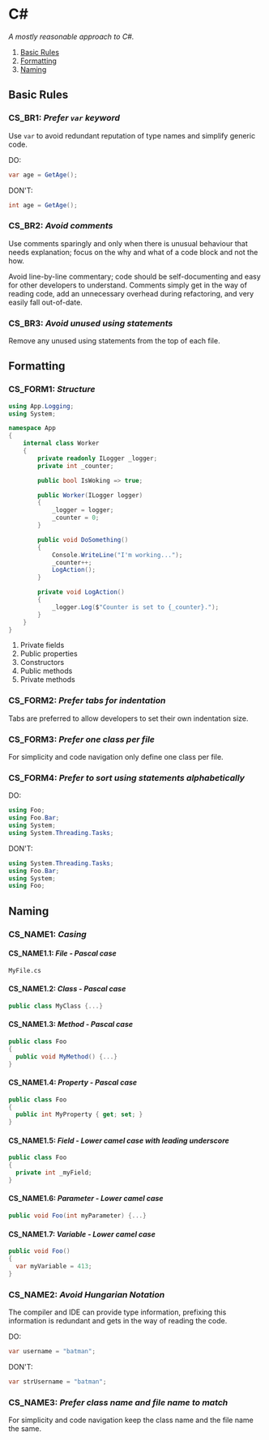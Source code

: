 # C\#

_A mostly reasonable approach to C#._

1. [Basic Rules](#basic-rules)
1. [Formatting](#formatting)
1. [Naming](#naming)

## Basic Rules

### CS_BR1: _Prefer `var` keyword_

Use `var` to avoid redundant reputation of type names and simplify generic code.

DO:

```csharp
var age = GetAge();
```

DON'T:

```csharp
int age = GetAge();
```

### CS_BR2: _Avoid comments_

Use comments sparingly and only when there is unusual behaviour that needs explanation; focus on the why and what of a code block and not the how.

Avoid line-by-line commentary; code should be self-documenting and easy for other developers to understand. Comments simply get in the way of reading code, add an unnecessary overhead during refactoring, and very easily fall out-of-date.

### CS_BR3: _Avoid unused using statements_

Remove any unused using statements from the top of each file.

## Formatting

### CS_FORM1: _Structure_

```csharp
using App.Logging;
using System;

namespace App
{
    internal class Worker
    {
        private readonly ILogger _logger;
        private int _counter;

        public bool IsWoking => true;

        public Worker(ILogger logger)
        {
            _logger = logger;
            _counter = 0;
        }

        public void DoSomething()
        {
            Console.WriteLine("I'm working...");
            _counter++;
            LogAction();
        }

        private void LogAction()
        {
            _logger.Log($"Counter is set to {_counter}.");
        }
    }
}
```

1. Private fields
1. Public properties
1. Constructors
1. Public methods
1. Private methods

### CS_FORM2: _Prefer tabs for indentation_

Tabs are preferred to allow developers to set their own indentation size.

### CS_FORM3: _Prefer one class per file_

For simplicity and code navigation only define one class per file.

### CS_FORM4: _Prefer to sort using statements alphabetically_

DO:

```csharp
using Foo;
using Foo.Bar;
using System;
using System.Threading.Tasks;
```

DON'T:

```csharp
using System.Threading.Tasks;
using Foo.Bar;
using System;
using Foo;
```

## Naming

### CS_NAME1: _Casing_

#### CS_NAME1.1: _File - Pascal case_

```txt
MyFile.cs
```

#### CS_NAME1.2: _Class - Pascal case_

```csharp
public class MyClass {...}
```

#### CS_NAME1.3: _Method - Pascal case_

```csharp
public class Foo
{
  public void MyMethod() {...}
}
```

#### CS_NAME1.4: _Property - Pascal case_

```csharp
public class Foo
{
  public int MyProperty { get; set; }
}
```

#### CS_NAME1.5: _Field - Lower camel case with leading underscore_

```csharp
public class Foo
{
  private int _myField;
}
```

#### CS_NAME1.6: _Parameter - Lower camel case_

```csharp
public void Foo(int myParameter) {...}
```

#### CS_NAME1.7: _Variable - Lower camel case_

```csharp
public void Foo()
{
  var myVariable = 413;
}
```

### CS_NAME2: _Avoid Hungarian Notation_

The compiler and IDE can provide type information, prefixing this information is redundant and gets in the way of reading the code.

DO:

```csharp
var username = "batman";
```

DON'T:

```csharp
var strUsername = "batman";
```

### CS_NAME3: _Prefer class name and file name to match_

For simplicity and code navigation keep the class name and the file name the same.

